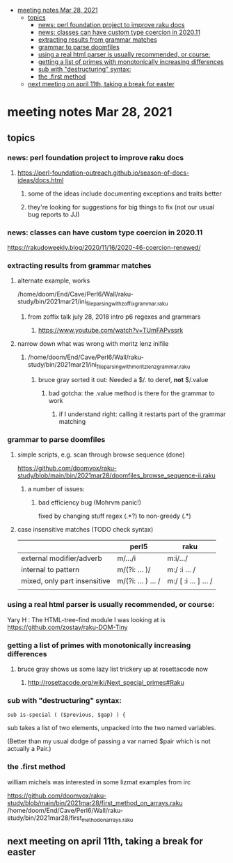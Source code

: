 - [meeting notes Mar 28, 2021](#org026b3b1)
  - [topics](#org229ff12)
    - [news: perl foundation project to improve raku docs](#orga25ecd0)
    - [news: classes can have custom type coercion in 2020.11](#orgbdb76fc)
    - [extracting results from grammar matches](#org2e67c55)
    - [grammar to parse doomfiles](#org9cf60bc)
    - [using a real html parser is usually recommended, or course:](#orgd72a9fa)
    - [getting a list of primes with monotonically increasing differences](#org224ef6d)
    - [sub with "destructuring" syntax:](#org89914a6)
    - [the .first method](#orgdabe0ba)
  - [next meeting on april 11th, taking a break for easter](#org87d7a9f)


<a id="org026b3b1"></a>

# meeting notes Mar 28, 2021


<a id="org229ff12"></a>

## topics


<a id="orga25ecd0"></a>

### news: perl foundation project to improve raku docs

1.  <https://perl-foundation-outreach.github.io/season-of-docs-ideas/docs.html>

    1.  some of the ideas include documenting exceptions and traits better
    
    2.  they're looking for suggestions for big things to fix (not our usual bug reports to JJ)


<a id="orgbdb76fc"></a>

### news: classes can have custom type coercion in 2020.11

<https://rakudoweekly.blog/2020/11/16/2020-46-coercion-renewed/>


<a id="org2e67c55"></a>

### extracting results from grammar matches

1.  alternate example, works

    /home/doom/End/Cave/Perl6/Wall/raku-study/bin/2021mar21/ini<sub>file</sub><sub>parsing</sub><sub>with</sub><sub>zoffix</sub><sub>grammar.raku</sub>
    
    1.  from zoffix talk july 28, 2018 intro p6 regexes and grammars
    
        1.  <https://www.youtube.com/watch?v=TUmFAPvssrk>

2.  narrow down what was wrong with moritz lenz inifile

    1.  /home/doom/End/Cave/Perl6/Wall/raku-study/bin/2021mar21/ini<sub>file</sub><sub>parsing</sub><sub>with</sub><sub>moritz</sub><sub>lenz</sub><sub>grammar.raku</sub>
    
        1.  bruce gray sorted it out: Needed a $/.<value> to deref, **not** $/.value
        
            1.  bad gotcha: the .value method is there for the grammar to work
            
                1.  if I understand right: calling it restarts part of the grammar matching


<a id="org9cf60bc"></a>

### grammar to parse doomfiles

1.  simple scripts, e.g. scan through browse sequence (done)

    <https://github.com/doomvox/raku-study/blob/main/bin/2021mar28/doomfiles_browse_sequence-ii.raku>
    
    1.  a number of issues:
    
        1.  bad efficiency bug (Mohrvm panic!)
        
            fixed by changing stuff regex (.\*?) to non-greedy (.\*)

2.  case insensitive matches (TODO check syntax)

    |                              | perl5                        | raku                            |
    |---------------------------- |---------------------------- |------------------------------- |
    | external modifier/adverb     | m/&#x2026;/i                 | m:i/&#x2026;/                   |
    | internal to pattern          | m/(?i: &#x2026; )/           | m:/ :i &#x2026; /               |
    | mixed, only part insensitive | m/(?i: &#x2026; ) &#x2026; / | m:/ [ :i &#x2026; ] &#x2026;  / |
    |                              |                              |                                 |


<a id="orgd72a9fa"></a>

### using a real html parser is usually recommended, or course:

Yary H : The HTML-tree-find module I was looking at is <https://github.com/zostay/raku-DOM-Tiny>


<a id="org224ef6d"></a>

### getting a list of primes with monotonically increasing differences

1.  bruce gray shows us some lazy list trickery up at rosettacode now

    1.  <http://rosettacode.org/wiki/Next_special_primes#Raku>


<a id="org89914a6"></a>

### sub with "destructuring" syntax:

```perl6-mode
sub is-special ( ($previous, $gap) ) {
```

sub takes a list of two elements, unpacked into the two named variables.

(Better than my usual dodge of passing a var named $pair which is not actually a Pair.)


<a id="orgdabe0ba"></a>

### the .first method

william michels was interested in some lizmat examples from irc

<https://github.com/doomvox/raku-study/blob/main/bin/2021mar28/first_method_on_arrays.raku> /home/doom/End/Cave/Perl6/Wall/raku-study/bin/2021mar28/first<sub>method</sub><sub>on</sub><sub>arrays.raku</sub>


<a id="org87d7a9f"></a>

## next meeting on april 11th, taking a break for easter
